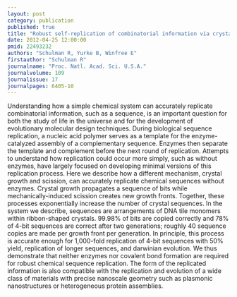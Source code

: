 ```yaml
---
layout: post
category: publication
published: true
title: "Robust self-replication of combinatorial information via crystal growth and scission."
date: 2012-04-25 12:00:00
pmid: 22493232
authors: "Schulman R, Yurke B, Winfree E"
firstauthor: "Schulman R"
journalname: "Proc. Natl. Acad. Sci. U.S.A."
journalvolume: 109
journalissue: 17
journalpages: 6405-10
---
```


Understanding how a simple chemical system can accurately replicate combinatorial information, such as a sequence, is an important question for both the study of life in the universe and for the development of evolutionary molecular design techniques. During biological sequence replication, a nucleic acid polymer serves as a template for the enzyme-catalyzed assembly of a complementary sequence. Enzymes then separate the template and complement before the next round of replication. Attempts to understand how replication could occur more simply, such as without enzymes, have largely focused on developing minimal versions of this replication process. Here we describe how a different mechanism, crystal growth and scission, can accurately replicate chemical sequences without enzymes. Crystal growth propagates a sequence of bits while mechanically-induced scission creates new growth fronts. Together, these processes exponentially increase the number of crystal sequences. In the system we describe, sequences are arrangements of DNA tile monomers within ribbon-shaped crystals. 99.98% of bits are copied correctly and 78% of 4-bit sequences are correct after two generations; roughly 40 sequence copies are made per growth front per generation. In principle, this process is accurate enough for 1,000-fold replication of 4-bit sequences with 50% yield, replication of longer sequences, and darwinian evolution. We thus demonstrate that neither enzymes nor covalent bond formation are required for robust chemical sequence replication. The form of the replicated information is also compatible with the replication and evolution of a wide class of materials with precise nanoscale geometry such as plasmonic nanostructures or heterogeneous protein assemblies.

